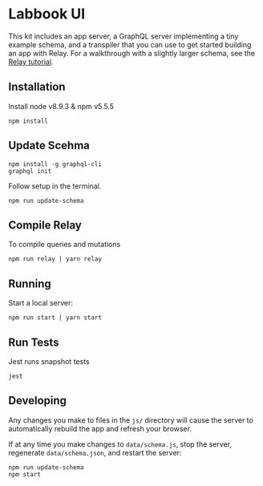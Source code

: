 # Labbook UI

This kit includes an app server, a GraphQL server implementing a tiny example schema, and a transpiler that you can use to get started building an app with Relay. For a walkthrough with a slightly larger schema, see the [Relay tutorial](https://facebook.github.io/relay/docs/tutorial.html).

## Installation

Install node v8.9.3 & npm v5.5.5

```
npm install
```

## Update Scehma

```
npm install -g graphql-cli
graphql init
```
Follow setup in the terminal.

```
npm run update-schema
```
## Compile Relay

To compile queries and mutations

```
npm run relay | yarn relay

```

## Running

Start a local server:

```
npm run start | yarn start
```


## Run Tests
Jest runs snapshot tests
```
jest
```

## Developing

Any changes you make to files in the `js/` directory will cause the server to
automatically rebuild the app and refresh your browser.

If at any time you make changes to `data/schema.js`, stop the server,
regenerate `data/schema.json`, and restart the server:

```
npm run update-schema
npm start
```
